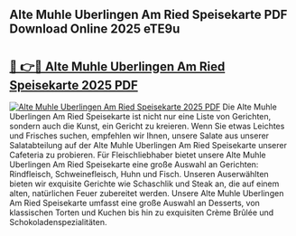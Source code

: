 ## Alte Muhle Uberlingen Am Ried Speisekarte PDF Download Online 2025 eTE9u

# <h2><a href="http://gc79yg8.nevu.top/?p=Alte+Muhle+Uberlingen+Am+Ried+Speisekarte">🔗 👉🔴 Alte Muhle Uberlingen Am Ried Speisekarte 2025 PDF</a></h2>

[![Alte Muhle Uberlingen Am Ried Speisekarte 2025 PDF](https://i.imgur.com/dBaPXMq.png)](http://gc79yg8.nevu.top/?p=Alte+Muhle+Uberlingen+Am+Ried+Speisekarte)
Die Alte Muhle Uberlingen Am Ried Speisekarte ist nicht nur eine Liste von Gerichten, sondern auch die Kunst, ein Gericht zu kreieren. Wenn Sie etwas Leichtes und Frisches suchen, empfehlen wir Ihnen, unsere Salate aus unserer Salatabteilung auf der Alte Muhle Uberlingen Am Ried Speisekarte unserer Cafeteria zu probieren. Für Fleischliebhaber bietet unsere Alte Muhle Uberlingen Am Ried Speisekarte eine große Auswahl an Gerichten: Rindfleisch, Schweinefleisch, Huhn und Fisch. Unseren Auserwählten bieten wir exquisite Gerichte wie Schaschlik und Steak an, die auf einem alten, natürlichen Feuer zubereitet werden. Unsere Alte Muhle Uberlingen Am Ried Speisekarte umfasst eine große Auswahl an Desserts, von klassischen Torten und Kuchen bis hin zu exquisiten Crème Brûlée und Schokoladenspezialitäten.
